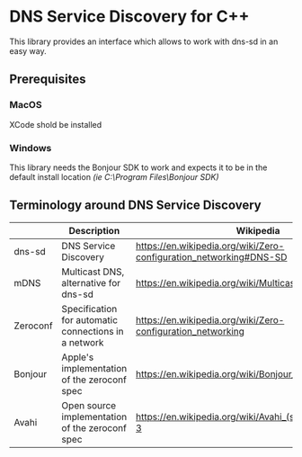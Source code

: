 # DNS Service Discovery for C++
This library provides an interface which allows to work with dns-sd in an easy way.

## Prerequisites

### MacOS

XCode shold be installed

### Windows

This library needs the Bonjour SDK to work and expects it to be in the default install location _(ie C:\Program Files\Bonjour SDK)_


## Terminology around DNS Service Discovery

|          | Description                                          | Wikipedia                                                          |
|----------|------------------------------------------------------|--------------------------------------------------------------------|
| dns-sd   | DNS Service Discovery                                | https://en.wikipedia.org/wiki/Zero-configuration_networking#DNS-SD |
| mDNS     | Multicast DNS, alternative for dns-sd                | https://en.wikipedia.org/wiki/Multicast_DNS                        |
| Zeroconf | Specification for automatic connections in a network | https://en.wikipedia.org/wiki/Zero-configuration_networking        |
| Bonjour  | Apple's implementation of the zeroconf spec          | https://en.wikipedia.org/wiki/Bonjour_(software)                   |
| Avahi    | Open source implementation of the zeroconf spec      | https://en.wikipedia.org/wiki/Avahi_(software)#cite_note-3         |